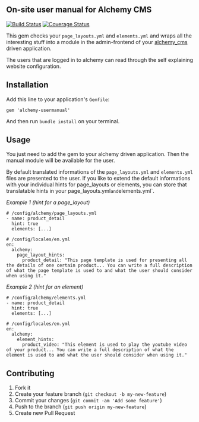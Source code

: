 ## On-site user manual for Alchemy CMS

[![Build Status](https://secure.travis-ci.org/magiclabs/alchemy-usermanual.png)](http://travis-ci.org/magiclabs/alchemy-usermanual) [![Coverage Status](https://coveralls.io/repos/magiclabs/alchemy-usermanual/badge.png)](https://coveralls.io/r/magiclabs/alchemy-usermanual)

This gem checks your `page_layouts.yml` and `elements.yml` and wraps all the interesting stuff into a module in the admin-frontend of your [alchemy_cms](https://github.com/magiclabs/alchemy_cms) driven application.

The users that are logged in to alchemy can read through the self explaining website configuration.

## Installation

Add this line to your application's `Gemfile`:

~~~
gem 'alchemy-usermanual'
~~~

And then run `bundle install` on your terminal.


## Usage

You just need to add the gem to your alchemy driven application. Then the manual module will be available for the user.

By default translated informations of the `page_layouts.yml` and `elements.yml` files are presented to the user.
If you like to extend the default informations with your individual hints for page_layouts or elements, you can store that translatable hints in your page_layouts.yml` and `elements.yml`.

*Example 1 (hint for a page_layout)*

~~~
# /config/alchemy/page_layouts.yml
- name: product_detail
  hint: true
  elements: [...]

# /config/locales/en.yml
en:
  alchemy:
    page_layout_hints:
      product_detail: "This page template is used for presenting all the details of one certain product... You can write a full description of what the page template is used to and what the user should consider when using it."
~~~

*Example 2 (hint for an element)*

~~~
# /config/alchemy/elements.yml
- name: product_detail
  hint: true
  elements: [...]

# /config/locales/en.yml
en:
  alchemy:
    element_hints:
      product_video: "This element is used to play the youtube video of your product... You can write a full description of what the element is used to and what the user should consider when using it."
~~~

## Contributing

1. Fork it
2. Create your feature branch (`git checkout -b my-new-feature`)
3. Commit your changes (`git commit -am 'Add some feature'`)
4. Push to the branch (`git push origin my-new-feature`)
5. Create new Pull Request

